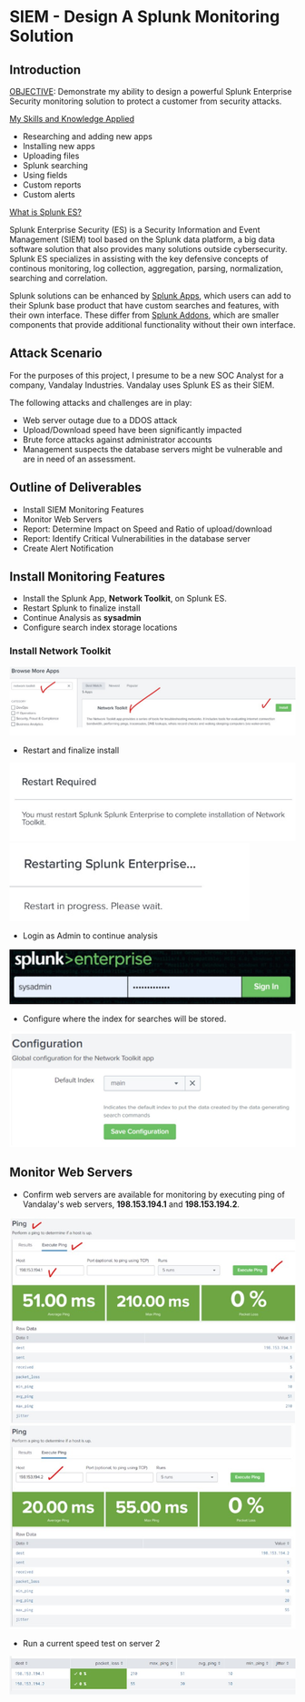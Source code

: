 # SIEM - Design A Splunk Monitoring Solution 

## Introduction

<ins>OBJECTIVE</ins>: Demonstrate my ability to design a powerful Splunk Enterprise Security monitoring solution to protect a customer from security attacks.

<ins>My Skills and Knowledge Applied</ins> 
- Researching and adding new apps
- Installing new apps
- Uploading files
- Splunk searching
- Using fields
- Custom reports
- Custom alerts

<ins>What is Splunk ES?</ins>

Splunk Enterprise Security (ES) is a Security Information and Event Management (SIEM) tool based on the Splunk data platform, a big data software solution that also provides many solutions outside cybersecurity. Splunk ES specializes in assisting with the key defensive concepts of continous monitoring, log collection, aggregation, parsing, normalization, searching and correlation. 

Splunk solutions can be enhanced by <ins>Splunk Apps</ins>, which users can add to their Splunk base product that have custom searches and features, with their own interface.  These differ from <ins>Splunk Addons</ins>, which are smaller components that provide additional functionality without their own interface.

## Attack Scenario
For the purposes of this project, I presume to be a new SOC Analyst for a company, Vandalay Industries. Vandalay uses Splunk ES as their SIEM.  

The following attacks and challenges are in play:
- Web server outage due to a DDOS attack
- Upload/Download speed have been significantly impacted
- Brute force attacks against administrator accounts
- Management suspects the database servers might be vulnerable and are in need of an assessment.

## Outline of Deliverables
- Install SIEM Monitoring Features
- Monitor Web Servers
- Report: Determine Impact on Speed and Ratio of upload/download
- Report: Identify Critical Vulnerabilities in the database server
- Create Alert Notification
 
## Install Monitoring Features
- Install the Splunk App, **Network Toolkit**, on Splunk ES.
- Restart Splunk to finalize install
- Continue Analysis as **sysadmin**
- Configure search index storage locations

### Install **Network Toolkit**

![InstallNetworkToolkit](./images/1-01-BrowseInstallNetworkToolkit.jpg)

- Restart and finalize install

![Restart](./images/1-02-RestartRequired.jpg)
![Restarting](./images/1-03-Restarting.jpg)

- Login as Admin to continue analysis

![AdminLogin](./images/1-04-SplunkAdminLogin.jpg)

- Configure where the index for searches will be stored.

![ConfigIndex](./images/1-05-ConfigLocationSearchIndex.jpg)

## Monitor Web Servers
- Confirm web servers are available for monitoring by executing ping of Vandalay's web servers, **198.153.194.1** and **198.153.194.2**. 

![PingWebServer1](./images/1-06-Ping1.jpg)
![PingWebServer2](./images/1-07-Ping2.jpg)

- Run a current speed test on server 2

![SpeedTestWebServer2](./images/1-08-Speed2.jpg)
